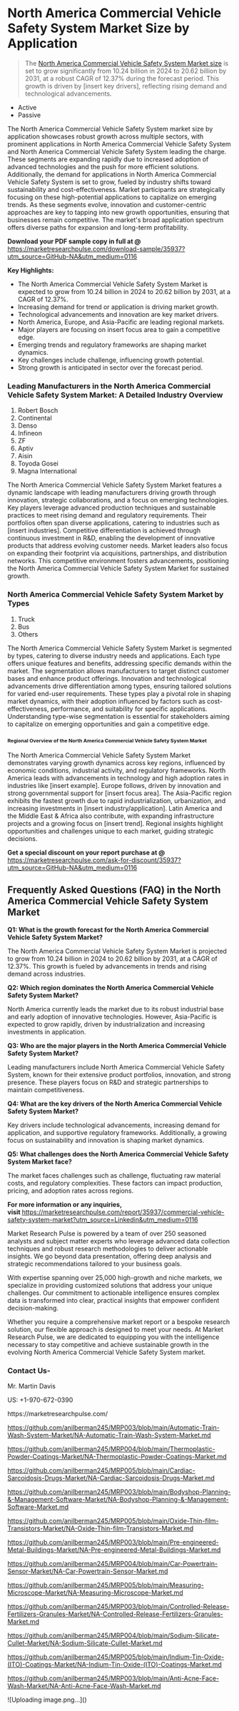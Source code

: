 <h1>North America Commercial Vehicle Safety System Market&nbsp;Size by Application</h1><blockquote><p>The <a href="https://marketresearchpulse.com/download-sample/35937?utm_source=GitHub-NA&amp;utm_medium=0116">North America Commercial Vehicle Safety System Market size</a> is set to grow significantly from 10.24 billion in 2024 to 20.62 billion by 2031, at a robust CAGR of 12.37% during the forecast period. This growth is driven by [insert key drivers], reflecting rising demand and technological advancements.</p></blockquote><ul><li>Active <li> Passive</li></ul><p>The North America Commercial Vehicle Safety System market size by application showcases robust growth across multiple sectors, with prominent applications in North America Commercial Vehicle Safety System and North America Commercial Vehicle Safety System leading the charge. These segments are expanding rapidly due to increased adoption of advanced technologies and the push for more efficient solutions. Additionally, the demand for applications in North America Commercial Vehicle Safety System is set to grow, fueled by industry shifts toward sustainability and cost-effectiveness. Market participants are strategically focusing on these high-potential applications to capitalize on emerging trends. As these segments evolve, innovation and customer-centric approaches are key to tapping into new growth opportunities, ensuring that businesses remain competitive. The market's broad application spectrum offers diverse paths for expansion and long-term profitability.</p><p><strong>Download your PDF sample copy in full at @ </strong><a href="https://marketresearchpulse.com/download-sample/35937?utm_source=GitHub-NA&amp;utm_medium=0116">https://marketresearchpulse.com/download-sample/35937?utm_source=GitHub-NA&amp;utm_medium=0116</a></p><p><strong>Key Highlights: </strong></p><ul><li>The North America Commercial Vehicle Safety System Market is expected to grow from 10.24 billion in 2024 to 20.62 billion by 2031, at a CAGR of 12.37%.</li><li>Increasing demand for trend or application is driving market growth.</li><li>Technological advancements and innovation are key market drivers.</li><li>North America, Europe, and Asia-Pacific are leading regional markets.</li><li>Major players are focusing on insert focus area to gain a competitive edge.</li><li>Emerging trends and regulatory frameworks are shaping market dynamics.</li><li>Key challenges include challenge, influencing growth potential.</li><li>Strong growth is anticipated in sector over the forecast period.</li></ul><h3>Leading Manufacturers in the North America Commercial Vehicle Safety System Market: A Detailed Industry Overview</h3><ol><li>Robert Bosch</li><li>Continental</li><li>Denso</li><li>Infineon</li><li>ZF</li><li>Aptiv</li><li>Aisin</li><li>Toyoda Gosei</li><li>Magna International</li></ol><div class="flex max-w-full flex-col flex-grow"><div class="min-h-8 text-message flex w-full flex-col items-end gap-2 whitespace-normal break-words [.text-message+&amp;]:mt-5" dir="auto" data-message-author-role="assistant" data-message-id="fd8432e4-4910-450d-b182-61b7bfb0a01f" data-message-model-slug="gpt-4o"><div class="flex w-full flex-col gap-1 empty:hidden first:pt-[3px]"><div class="markdown prose w-full break-words dark:prose-invert light"><p>The North America Commercial Vehicle Safety System Market features a dynamic landscape with leading manufacturers driving growth through innovation, strategic collaborations, and a focus on emerging technologies. Key players leverage advanced production techniques and sustainable practices to meet rising demand and regulatory requirements. Their portfolios often span diverse applications, catering to industries such as [insert industries]. Competitive differentiation is achieved through continuous investment in R&amp;D, enabling the development of innovative products that address evolving customer needs. Market leaders also focus on expanding their footprint via acquisitions, partnerships, and distribution networks. This competitive environment fosters advancements, positioning the North America Commercial Vehicle Safety System Market for sustained growth.</p></div></div></div></div><h3>North America Commercial Vehicle Safety System Market by Types</h3><ol><li>Truck <li> Bus <li> Others</li></ol><div class="flex max-w-full flex-col flex-grow"><div class="min-h-8 text-message flex w-full flex-col items-end gap-2 whitespace-normal break-words [.text-message+&amp;]:mt-5" dir="auto" data-message-author-role="assistant" data-message-id="084470be-0bb7-4664-bddf-5156b4f41249" data-message-model-slug="gpt-4o-mini"><div class="flex w-full flex-col gap-1 empty:hidden first:pt-[3px]"><div class="markdown prose w-full break-words dark:prose-invert light"><p>The North America Commercial Vehicle Safety System Market is segmented by types, catering to diverse industry needs and applications. Each type offers unique features and benefits, addressing specific demands within the market. The segmentation allows manufacturers to target distinct customer bases and enhance product offerings. Innovation and technological advancements drive differentiation among types, ensuring tailored solutions for varied end-user requirements. These types play a pivotal role in shaping market dynamics, with their adoption influenced by factors such as cost-effectiveness, performance, and suitability for specific applications. Understanding type-wise segmentation is essential for stakeholders aiming to capitalize on emerging opportunities and gain a competitive edge.</p></div></div></div></div><h3><span style="font-size: 11px;">Regional Overview of the North America Commercial Vehicle Safety System Market</span></h3><div class="flex max-w-full flex-col flex-grow"><div class="min-h-8 text-message flex w-full flex-col items-end gap-2 whitespace-normal break-words [.text-message+&amp;]:mt-5" dir="auto" data-message-author-role="assistant" data-message-id="e9038762-ce64-4e30-91c9-9bd413514231" data-message-model-slug="gpt-4o-mini"><div class="flex w-full flex-col gap-1 empty:hidden first:pt-[3px]"><div class="markdown prose w-full break-words dark:prose-invert light"><p>The North America Commercial Vehicle Safety System Market demonstrates varying growth dynamics across key regions, influenced by economic conditions, industrial activity, and regulatory frameworks. North America leads with advancements in technology and high adoption rates in industries like [insert example]. Europe follows, driven by innovation and strong governmental support for [insert focus area]. The Asia-Pacific region exhibits the fastest growth due to rapid industrialization, urbanization, and increasing investments in [insert industry/application]. Latin America and the Middle East &amp; Africa also contribute, with expanding infrastructure projects and a growing focus on [insert trend]. Regional insights highlight opportunities and challenges unique to each market, guiding strategic decisions.</p></div></div></div></div><p><strong>Get a special discount on your report purchase at @ </strong><a href="https://marketresearchpulse.com/ask-for-discount/35937?utm_source=GitHub-NA&amp;utm_medium=0116">https://marketresearchpulse.com/ask-for-discount/35937?utm_source=GitHub-NA&amp;utm_medium=0116</a></p><h2>Frequently Asked Questions (FAQ) in the North America Commercial Vehicle Safety System Market</h2><p><strong>Q1: What is the growth forecast for the North America Commercial Vehicle Safety System Market?</strong></p><p>The North America Commercial Vehicle Safety System Market is projected to grow from 10.24 billion in 2024 to 20.62 billion by 2031, at a CAGR of 12.37%. This growth is fueled by advancements in trends and rising demand across industries.</p><p><strong>Q2: Which region dominates the North America Commercial Vehicle Safety System Market?</strong></p><p>North America currently leads the market due to its robust industrial base and early adoption of innovative technologies. However, Asia-Pacific is expected to grow rapidly, driven by industrialization and increasing investments in application.</p><p><strong>Q3: Who are the major players in the North America Commercial Vehicle Safety System Market?</strong></p><p>Leading manufacturers include North America Commercial Vehicle Safety System, known for their extensive product portfolios, innovation, and strong presence. These players focus on R&amp;D and strategic partnerships to maintain competitiveness.</p><p><strong>Q4: What are the key drivers of the North America Commercial Vehicle Safety System Market?</strong></p><p>Key drivers include technological advancements, increasing demand for application, and supportive regulatory frameworks. Additionally, a growing focus on sustainability and innovation is shaping market dynamics.</p><p><strong>Q5: What challenges does the North America Commercial Vehicle Safety System Market face?</strong></p><p>The market faces challenges such as challenge, fluctuating raw material costs, and regulatory complexities. These factors can impact production, pricing, and adoption rates across regions.</p><p><strong>For more information or any inquiries, visit&nbsp;</strong><a href="https://marketresearchpulse.com/report/35937/commercial-vehicle-safety-system-market?utm_source=Linkedin&utm_medium=0116">https://marketresearchpulse.com/report/35937/commercial-vehicle-safety-system-market?utm_source=Linkedin&utm_medium=0116</a></p><p>Market Research Pulse is powered by a team of over 250 seasoned analysts and subject matter experts who leverage advanced data collection techniques and robust research methodologies to deliver actionable insights. We go beyond data presentation, offering deep analysis and strategic recommendations tailored to your business goals.</p><p>With expertise spanning over 25,000 high-growth and niche markets, we specialize in providing customized solutions that address your unique challenges. Our commitment to actionable intelligence ensures complex data is transformed into clear, practical insights that empower confident decision-making.</p><p>Whether you require a comprehensive market report or a bespoke research solution, our flexible approach is designed to meet your needs. At Market Research Pulse, we are dedicated to equipping you with the intelligence necessary to stay competitive and achieve sustainable growth in the evolving North America Commercial Vehicle Safety System market.</p><h3><strong>Contact Us-</strong></h3><p>Mr. Martin Davis</p><p>US: +1-970-672-0390</p><p>https://marketresearchpulse.com/</p><p><a href="https://github.com/anilberman245/MRP003/blob/main/Automatic-Train-Wash-System-Market/NA-Automatic-Train-Wash-System-Market.md">https://github.com/anilberman245/MRP003/blob/main/Automatic-Train-Wash-System-Market/NA-Automatic-Train-Wash-System-Market.md</a></p><p><a href="https://github.com/anilberman245/MRP004/blob/main/Thermoplastic-Powder-Coatings-Market/NA-Thermoplastic-Powder-Coatings-Market.md">https://github.com/anilberman245/MRP004/blob/main/Thermoplastic-Powder-Coatings-Market/NA-Thermoplastic-Powder-Coatings-Market.md</a></p><p><a href="https://github.com/anilberman245/MRP005/blob/main/Cardiac-Sarcoidosis-Drugs-Market/NA-Cardiac-Sarcoidosis-Drugs-Market.md">https://github.com/anilberman245/MRP005/blob/main/Cardiac-Sarcoidosis-Drugs-Market/NA-Cardiac-Sarcoidosis-Drugs-Market.md</a></p><p><a href="https://github.com/anilberman245/MRP003/blob/main/Bodyshop-Planning-&-Management-Software-Market/NA-Bodyshop-Planning-&-Management-Software-Market.md">https://github.com/anilberman245/MRP003/blob/main/Bodyshop-Planning-&-Management-Software-Market/NA-Bodyshop-Planning-&-Management-Software-Market.md</a></p><p><a href="https://github.com/anilberman245/MRP005/blob/main/Oxide-Thin-film-Transistors-Market/NA-Oxide-Thin-film-Transistors-Market.md">https://github.com/anilberman245/MRP005/blob/main/Oxide-Thin-film-Transistors-Market/NA-Oxide-Thin-film-Transistors-Market.md</a></p><p><a href="https://github.com/anilberman245/MRP003/blob/main/Pre-engineered-Metal-Buildings-Market/NA-Pre-engineered-Metal-Buildings-Market.md">https://github.com/anilberman245/MRP003/blob/main/Pre-engineered-Metal-Buildings-Market/NA-Pre-engineered-Metal-Buildings-Market.md</a></p><p><a href="https://github.com/anilberman245/MRP004/blob/main/Car-Powertrain-Sensor-Market/NA-Car-Powertrain-Sensor-Market.md">https://github.com/anilberman245/MRP004/blob/main/Car-Powertrain-Sensor-Market/NA-Car-Powertrain-Sensor-Market.md</a></p><p><a href="https://github.com/anilberman245/MRP005/blob/main/Measuring-Microscope-Market/NA-Measuring-Microscope-Market.md">https://github.com/anilberman245/MRP005/blob/main/Measuring-Microscope-Market/NA-Measuring-Microscope-Market.md</a></p><p><a href="https://github.com/anilberman245/MRP003/blob/main/Controlled-Release-Fertilizers-Granules-Market/NA-Controlled-Release-Fertilizers-Granules-Market.md">https://github.com/anilberman245/MRP003/blob/main/Controlled-Release-Fertilizers-Granules-Market/NA-Controlled-Release-Fertilizers-Granules-Market.md</a></p><p><a href="https://github.com/anilberman245/MRP004/blob/main/Sodium-Silicate-Cullet-Market/NA-Sodium-Silicate-Cullet-Market.md">https://github.com/anilberman245/MRP004/blob/main/Sodium-Silicate-Cullet-Market/NA-Sodium-Silicate-Cullet-Market.md</a></p><p><a href="https://github.com/anilberman245/MRP005/blob/main/Indium-Tin-Oxide-(ITO)-Coatings-Market/NA-Indium-Tin-Oxide-(ITO)-Coatings-Market.md">https://github.com/anilberman245/MRP005/blob/main/Indium-Tin-Oxide-(ITO)-Coatings-Market/NA-Indium-Tin-Oxide-(ITO)-Coatings-Market.md</a></p><p><a href="https://github.com/anilberman245/MRP003/blob/main/Anti-Acne-Face-Wash-Market/NA-Anti-Acne-Face-Wash-Market.md">https://github.com/anilberman245/MRP003/blob/main/Anti-Acne-Face-Wash-Market/NA-Anti-Acne-Face-Wash-Market.md</a></p>
![Uploading image.png…]()
